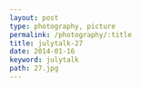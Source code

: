 ```yaml
---
layout: post
type: photography, picture
permalink: /photography/:title
title: julytalk-27
date: 2014-01-16
keyword: julytalk
path: 27.jpg
---
```




